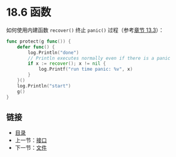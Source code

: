 # 18.6 函数

如何使用内建函数 `recover()` 终止 `panic()` 过程（参考[章节 13.3](13.3.md)）：

```go
func protect(g func()) {
    defer func() {
        log.Println("done")
        // Println executes normally even if there is a panic
        if x := recover(); x != nil {
            log.Printf("run time panic: %v", x)
        }
    }()
    log.Println("start")
    g()
}
```

## 链接

- [目录](getting-started.md)
- 上一节：[接口](18.5.md)
- 下一节：[文件](18.7.md)
